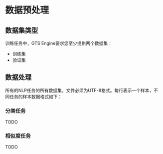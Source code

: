 # 数据预处理

## 数据集类型

训练任务中，GTS Engine要求您至少提供两个数据集：
- 训练集
- 验证集

## 数据处理

所有的NLP任务的所有数据集，文件必须为UTF-8格式。每行表示一个样本，不同任务的样本数据格式如下：

### 分类任务

TODO

### 相似度任务

TODO
